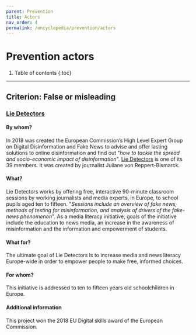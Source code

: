 ```yaml
---
parent: Prevention
title: Actors
nav_order: 4
permalink: /encyclopedia/prevention/actors
---
```


# Prevention actors

1. Table of contents
{:toc}

- - -

## Criterion: False or misleading

### [Lie Detectors](https://lie-detectors.org/)

#### By whom?

In 2018 was created the European Commission’s High Level Expert Group on Digital Disinformation and Fake News to advise and offer lasting solutions to online disinformation and find out "_how to tackle the spread and socio-economic impact of disinformation_". [Lie Detectors](https://lie-detectors.org/) is one of its 39 members. It was created by journalist Juliane von Reppert-Bismarck.

#### What?

Lie Detectors works by offering free, interactive 90-minute classroom sessions by working journalists and media experts, in Europe, to school pupils aged ten to fifteen. "_Sessions include an overview of fake news, methods of testing for misinformation, and analysis of drivers of the fake-news phenomenon_". As a media literacy initiative, goals of the initiative include the education to news media, an increase in the awareness of misinformation and the information and empowerment of students.

#### What for?

The ultimate goal of Lie Detectors is to increase media and news literacy Europe-wide in order to empower people to make free, informed choices.

#### For whom?

This initiative is addressed to ten to fifteen years old schoolchildren in Europe.

#### Additional information

This project won the 2018 EU Digital skills award of the European Commission.
